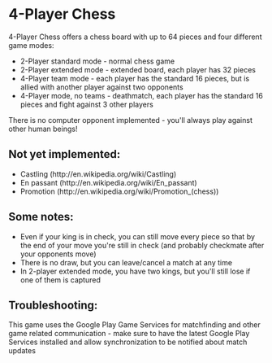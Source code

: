4-Player Chess
=====
4-Player Chess offers a chess board with up to 64 pieces and four different game modes:

<ul>
<li>2-Player standard mode - normal chess game</li>
<li>2-Player extended mode - extended board, each player has 32 pieces</li>
<li>4-Player team mode - each player has the standard 16 pieces, but is allied with another player against two opponents</li>
<li>4-Player mode, no teams - deathmatch, each player has the standard 16 pieces and fight against 3 other players</li>
</ul>

There is no computer opponent implemented - you'll always play against other human beings!

Not yet implemented:
-----
<ul>
<li>Castling (http://en.wikipedia.org/wiki/Castling)</li>
<li>En passant (http://en.wikipedia.org/wiki/En_passant)</li>
<li>Promotion (http://en.wikipedia.org/wiki/Promotion_(chess))</li>
</ul>

Some notes:
-----
<ul>
<li>Even if your king is in check, you can still move every piece so that by the end of your move you're still in check (and probably checkmate after your opponents move)</li>
<li>There is no draw, but you can leave/cancel a match at any time</li>
<li>In 2-player extended mode, you have two kings, but you'll still lose if one of them is captured</li>
</ul>

Troubleshooting:
-----
This game uses the Google Play Game Services for matchfinding and other game related communication - make sure to have the latest Google Play Services installed and allow synchronization to be notified about match updates
